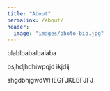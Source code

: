 ```yaml
---
title: "About"
permalink: /about/
header:
  image: "images/photo-bio.jpg"
---
```


blablbabalbalaba 


bsjhdjhdhiwpqjd ikjdij


shgdbhjgwdWHEGFJKEBFJFJ
